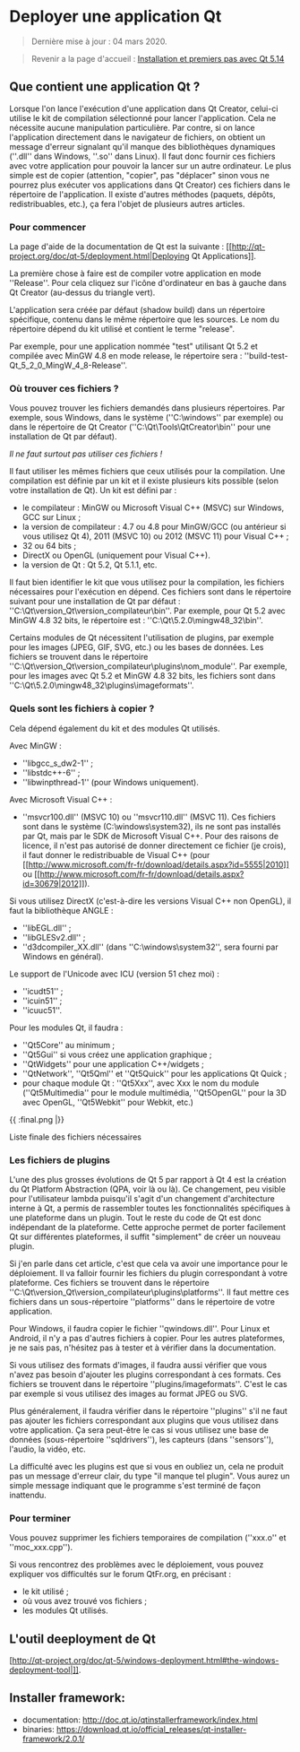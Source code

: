 # Deployer une application Qt

> Dernière mise à jour : 04 mars 2020.

> Revenir a la page d'accueil : [Installation et premiers pas avec Qt 5.14](index.md)

## Que contient une application Qt ?

Lorsque l'on lance l'exécution d'une application dans Qt Creator, celui-ci utilise le kit de compilation 
sélectionné pour lancer l'application. Cela ne nécessite aucune manipulation particulière. Par contre, si 
on lance l'application directement dans le navigateur de fichiers, on obtient un message d'erreur signalant 
qu'il manque des bibliothèques dynamiques (''.dll'' dans Windows, ''.so'' dans Linux). Il faut donc fournir 
ces fichiers avec votre application pour pouvoir la lancer sur un autre ordinateur. Le plus simple est de copier
(attention, "copier", pas "déplacer" sinon vous ne pourrez plus exécuter vos applications dans Qt Creator) ces 
fichiers dans le répertoire de l'application. Il existe d'autres méthodes (paquets, dépôts, redistribuables, etc.),
ça fera l'objet de plusieurs autres articles.

### Pour commencer

La page d'aide de la documentation de Qt est la suivante : 
[[http://qt-project.org/doc/qt-5/deployment.html|Deploying Qt Applications]].

La première chose à faire est de compiler votre application en mode ''Release''. Pour cela cliquez sur 
l'icône d'ordinateur en bas à gauche dans Qt Creator (au-dessus du triangle vert).

L'application sera créée par défaut (shadow build) dans un répertoire spécifique, contenu dans le même
répertoire que les sources. Le nom du répertoire dépend du kit utilisé et contient le terme "release".

Par exemple, pour une application nommée "test" utilisant Qt 5.2 et compilée avec MinGW 4.8 en mode release,
le répertoire sera : ''build-test-Qt_5_2_0_MingW_4_8-Release''.

### Où trouver ces fichiers ?

Vous pouvez trouver les fichiers demandés dans plusieurs répertoires. Par exemple, sous Windows, dans le 
système (''C:\windows'' par exemple) ou dans le répertoire de Qt Creator (''C:\Qt\Tools\QtCreator\bin'' 
pour une installation de Qt par défaut).

_Il ne faut surtout pas utiliser ces fichiers !_

Il faut utiliser les mêmes fichiers que ceux utilisés pour la compilation. Une compilation est définie par 
un kit et il existe plusieurs kits possible (selon votre installation de Qt). Un kit est défini par :

- le compilateur : MinGW ou Microsoft Visual C++ (MSVC) sur Windows, GCC sur Linux ;
- la version de compilateur : 4.7 ou 4.8 pour MinGW/GCC (ou antérieur si vous utilisez Qt 4), 2011 (MSVC 10) 
  ou 2012 (MSVC 11) pour Visual C++ ;
- 32 ou 64 bits ;
- DirectX ou OpenGL (uniquement pour Visual C++).
- la version de Qt : Qt 5.2, Qt 5.1.1, etc.

Il faut bien identifier le kit que vous utilisez pour la compilation, les fichiers nécessaires pour l'exécution
en dépend. Ces fichiers sont dans le répertoire suivant pour une installation de Qt par défaut : 
''C:\Qt\version_Qt\version_compilateur\bin''. Par exemple, pour Qt 5.2 avec MinGW 4.8 32 bits, le répertoire 
est : ''C:\Qt\5.2.0\mingw48_32\bin''.

Certains modules de Qt nécessitent l'utilisation de plugins, par exemple pour les images (JPEG, GIF, SVG, etc.) 
ou les bases de données. Les fichiers se trouvent dans le répertoire 
''C:\Qt\version_Qt\version_compilateur\plugins\nom_module''. Par exemple, pour les images avec Qt 5.2 et 
MinGW 4.8 32 bits, les fichiers sont dans ''C:\Qt\5.2.0\mingw48_32\plugins\imageformats''.

### Quels sont les fichiers à copier ?

Cela dépend également du kit et des modules Qt utilisés.

Avec MinGW :

- ''libgcc_s_dw2-1'' ;
- ''libstdc++-6'' ;
- ''libwinpthread-1'' (pour Windows uniquement).

Avec Microsoft Visual C++ :

- ''msvcr100.dll'' (MSVC 10) ou ''msvcr110.dll'' (MSVC 11). Ces fichiers sont dans le système 
  (C:\windows\system32), ils ne sont pas installés par Qt, mais par le SDK de Microsoft Visual C++. Pour 
  des raisons de licence, il n'est pas autorisé de donner directement ce fichier (je crois), il faut donner 
  le redistribuable de Visual C++ (pour [[http://www.microsoft.com/fr-fr/download/details.aspx?id=5555|2010]] 
  ou [[http://www.microsoft.com/fr-fr/download/details.aspx?id=30679|2012]]).

Si vous utilisez DirectX (c'est-à-dire les versions Visual C++ non OpenGL), il faut la bibliothèque ANGLE :

- ''libEGL.dll'' ;
- ''libGLESv2.dll'' ;
- ''d3dcompiler_XX.dll'' (dans ''C:\windows\system32'', sera fourni par Windows en général).

Le support de l'Unicode avec ICU (version 51 chez moi) :

- ''icudt51'' ;
- ''icuin51'' ;
- ''icuuc51''.

Pour les modules Qt, il faudra :

- ''Qt5Core'' au minimum ;
- ''Qt5Gui'' si vous créez une application graphique ;
- ''QtWidgets'' pour une application C++/widgets ;
- ''QtNetwork'', ''Qt5Qml'' et ''Qt5Quick'' pour les applications Qt Quick ;
- pour chaque module Qt : ''Qt5Xxx'', avec Xxx le nom du module (''Qt5Multimedia'' pour le module 
  multimédia, ''Qt5OpenGL'' pour la 3D avec OpenGL, ''Qt5Webkit'' pour Webkit, etc.)

{{ :final.png |}}

Liste finale des fichiers nécessaires

### Les fichiers de plugins

L'une des plus grosses évolutions de Qt 5 par rapport à Qt 4 est la création du Qt Platform Abstraction 
(QPA, voir là ou là). Ce changement, peu visible pour l'utilisateur lambda puisqu'il s'agit d'un changement
d'architecture interne à Qt, a permis de rassembler toutes les fonctionnalités spécifiques à une plateforme 
dans un plugin. Tout le reste du code de Qt est donc indépendant de la plateforme. Cette approche permet de
porter facilement Qt sur différentes plateformes, il suffit "simplement" de créer un nouveau plugin.

Si j'en parle dans cet article, c'est que cela va avoir une importance pour le déploiement. Il va falloir
fournir les fichiers du plugin correspondant à votre plateforme. Ces fichiers se trouvent dans le répertoire 
''C:\Qt\version_Qt\version_compilateur\plugins\platforms''. Il faut mettre ces fichiers dans un sous-répertoire 
''platforms'' dans le répertoire de votre application.

Pour Windows, il faudra copier le fichier ''qwindows.dll''. Pour Linux et Android, il n'y a pas d'autres 
fichiers à copier. Pour les autres plateformes, je ne sais pas, n'hésitez pas à tester et à vérifier dans 
la documentation.

Si vous utilisez des formats d'images, il faudra aussi vérifier que vous n'avez pas besoin d'ajouter les 
plugins correspondant à ces formats. Ces fichiers se trouvent dans le répertoire ''plugins/imageformats''. 
C'est le cas par exemple si vous utilisez des images au format JPEG ou SVG.

Plus généralement, il faudra vérifier dans le répertoire ''plugins'' s'il ne faut pas ajouter les fichiers 
correspondant aux plugins que vous utilisez dans votre application. Ça sera peut-être le cas si vous utilisez
une base de données (sous-répertoire ''sqldrivers''), les capteurs (dans ''sensors''), l'audio, la vidéo, etc.

La difficulté avec les plugins est que si vous en oubliez un, cela ne produit pas un message d'erreur clair, 
du type "il manque tel plugin". Vous aurez un simple message indiquant que le programme s'est terminé de façon 
inattendu.

### Pour terminer

Vous pouvez supprimer les fichiers temporaires de compilation (''xxx.o'' et ''moc_xxx.cpp'').

Si vous rencontrez des problèmes avec le déploiement, vous pouvez expliquer vos difficultés sur le forum 
QtFr.org, en précisant :

- le kit utilisé ;
- où vous avez trouvé vos fichiers ;
- les modules Qt utilisés.

##  L'outil deeployment de Qt

[http://qt-project.org/doc/qt-5/windows-deployment.html#the-windows-deployment-tool|]].

## Installer framework:

- documentation: http://doc.qt.io/qtinstallerframework/index.html
- binaries: https://download.qt.io/official_releases/qt-installer-framework/2.0.1/


